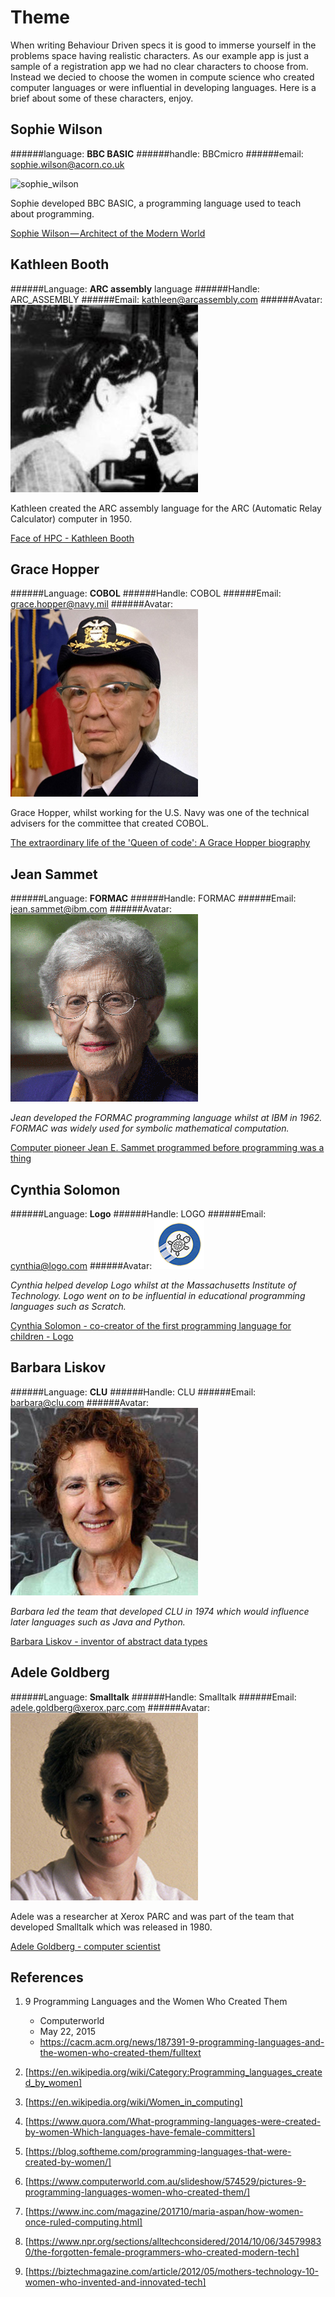 # Theme

When writing Behaviour Driven specs it is good to immerse yourself in the problems space
having realistic characters. As our example app is just a sample of a registration app we
had no clear characters to choose from. Instead we decied to choose the women in compute
science who created computer languages or were influential in developing languages. Here
is a brief about some of these characters, enjoy.

## Sophie Wilson

######language: **BBC BASIC**
######handle: BBCmicro
######email: sophie.wilson@acorn.co.uk

![sophie_wilson](public/sample_avatars/bbc_micro_80_80.jpg)

Sophie developed BBC BASIC, a programming language used to teach about programming.

[Sophie Wilson — Architect of the Modern World](https://medium.com/a-computer-of-ones-own/sophie-wilson-architect-of-the-modern-world-5d538af7eac7)

## Kathleen Booth

######Language: **ARC assembly** language
######Handle: ARC_ASSEMBLY
######Email: kathleen@arcassembly.com
######Avatar:
![kathleen_booth](public/sample_avatars/kathleen_booth.jpg)

Kathleen created the ARC assembly language for the ARC (Automatic Relay Calculator) computer
in 1950.

[Face of HPC - Kathleen Booth](https://www.hpc-diversity.ac.uk/faces-of-hpc/kathleen-booth)

## Grace Hopper

######Language: **COBOL**
######Handle: COBOL
######Email: grace.hopper@navy.mil
######Avatar:
![grace_hopper](public/sample_avatars/grace_hopper.jpg)

Grace Hopper, whilst working for the U.S. Navy was one of the technical advisers for the
committee that created COBOL.

[The extraordinary life of the 'Queen of code': A Grace Hopper biography](https://interestingengineering.com/the-extraordinary-life-of-the-queen-of-code-a-grace-hopper-biography)

## Jean Sammet

######Language: **FORMAC**
######Handle: FORMAC
######Email: jean.sammet@ibm.com
######Avatar:
![jean_sammet](public/sample_avatars/jean_sammet.png)

_Jean developed the FORMAC programming language whilst at IBM in 1962. FORMAC was widely
used for symbolic mathematical computation._

[Computer pioneer Jean E. Sammet programmed before programming was a thing](https://thenewstack.io/inspiring-life-computing-pioneer-jean-e-sammet/)

## Cynthia Solomon

######Language: **Logo**
######Handle: LOGO
######Email: cynthia@logo.com
######Avatar:
![cynthia_solomon](public/sample_avatars/logo_terrapin.png)

_Cynthia helped develop Logo whilst at the Massachusetts Institute of Technology. Logo
went on to be influential in educational programming languages such as Scratch._

[Cynthia Solomon - co-creator of the first programming language for children - Logo](https://blog.adafruit.com/2014/02/13/cynthia-solomon-co-creator-of-the-first-programming-language-for-children-logo/)

## Barbara Liskov

######Language: **CLU**
######Handle: CLU
######Email: barbara@clu.com
######Avatar:
![barbara_liskov](public/sample_avatars/barbara_liskov.jpg)

_Barbara led the team that developed CLU in 1974 which would influence later languages
such as Java and Python._

[Barbara Liskov - inventor of abstract data types](https://medium.com/a-computer-of-ones-own/barbara-liskov-inventor-of-abstract-data-types-9f8908fdcf86)

## Adele Goldberg

######Language: **Smalltalk**
######Handle: Smalltalk
######Email: adele.goldberg@xerox.parc.com
######Avatar:
![adele_goldberg](public/sample_avatars/adele_goldberg.jpg)

Adele was a researcher at Xerox PARC and was part of the team that developed Smalltalk
which was released in 1980.

[Adele Goldberg - computer scientist](<https://en.wikipedia.org/wiki/Adele_Goldberg_(computer_scientist)>)

## References

1. 9 Programming Languages and the Women Who Created Them

   - Computerworld
   - May 22, 2015
   - https://cacm.acm.org/news/187391-9-programming-languages-and-the-women-who-created-them/fulltext

1. [https://en.wikipedia.org/wiki/Category:Programming_languages_created_by_women]

1. [https://en.wikipedia.org/wiki/Women_in_computing]

1. [https://www.quora.com/What-programming-languages-were-created-by-women-Which-languages-have-female-committers]

1. [https://blog.softheme.com/programming-languages-that-were-created-by-women/]

1. [https://www.computerworld.com.au/slideshow/574529/pictures-9-programming-languages-women-who-created-them/]

1. [https://www.inc.com/magazine/201710/maria-aspan/how-women-once-ruled-computing.html]

1. [https://www.npr.org/sections/alltechconsidered/2014/10/06/345799830/the-forgotten-female-programmers-who-created-modern-tech]

1. [https://biztechmagazine.com/article/2012/05/mothers-technology-10-women-who-invented-and-innovated-tech]
